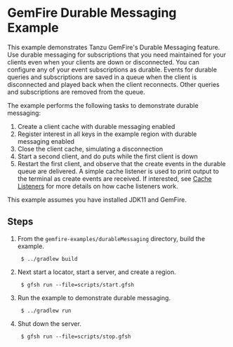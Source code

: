 <!--
  ~ Copyright (c) VMware, Inc. 2023. All rights reserved.
  -->
<!--
Licensed to the Apache Software Foundation (ASF) under one or more
contributor license agreements.  See the NOTICE file distributed with
this work for additional information regarding copyright ownership.
The ASF licenses this file to You under the Apache License, Version 2.0
(the "License"); you may not use this file except in compliance with
the License.  You may obtain a copy of the License at

     http://www.apache.org/licenses/LICENSE-2.0

Unless required by applicable law or agreed to in writing, software
distributed under the License is distributed on an "AS IS" BASIS,
WITHOUT WARRANTIES OR CONDITIONS OF ANY KIND, either express or implied.
See the License for the specific language governing permissions and
limitations under the License.
-->

# GemFire Durable Messaging Example

This example demonstrates Tanzu GemFire's Durable Messaging feature.
Use durable messaging for subscriptions that you need maintained for your clients even when your clients are down or disconnected.
You can configure any of your event subscriptions as durable. Events for durable queries and subscriptions are saved in a queue when the client
is disconnected and played back when the client reconnects. Other queries and subscriptions are removed from the queue.

The example performs the following tasks to demonstrate durable messaging:

1. Create a client cache with durable messaging enabled
2. Register interest in all keys in the example region with durable messaging enabled
3. Close the client cache, simulating a disconnection
4. Start a second client, and do puts while the first client is down
5. Restart the first client, and observe that the create events in the durable queue are delivered.  A simple cache listener is used to print output to the terminal as create events are received.  If interested, see [Cache Listeners](listener/README.md) for more details on how cache listeners work.

This example assumes you have installed JDK11 and GemFire.

## Steps

1. From the `gemfire-examples/durableMessaging` directory, build the example.

        $ ../gradlew build

2. Next start a locator, start a server, and create a region.

        $ gfsh run --file=scripts/start.gfsh

3. Run the example to demonstrate durable messaging.

        $ ../gradlew run

4. Shut down the server.

        $ gfsh run --file=scripts/stop.gfsh
